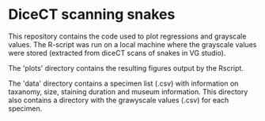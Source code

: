 # DiceCT scanning snakes

This repository contains the code used to plot regressions and grayscale values.
The R-script was run on a local machine where the grayscale values were stored (extracted from diceCT scans of snakes in VG studio).

The 'plots' directory contains the resulting figures output by the Rscript.

The 'data' directory contains a specimen list (.csv) with information on taxanomy, size, staining duration and museum information. 
This directory also contains a directory with the grawyscale values (.csv) for each specimen.

